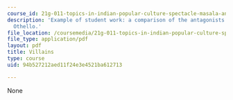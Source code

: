 ```yaml
---
course_id: 21g-011-topics-in-indian-popular-culture-spectacle-masala-and-genre-fall-2006
description: 'Example of student work: a comparison of the antagonists of Omkara and
  Othello.'
file_location: /coursemedia/21g-011-topics-in-indian-popular-culture-spectacle-masala-and-genre-fall-2006/94b527212aed11f24e3e4521ba612713_MIT21G_011F06_villains.pdf
file_type: application/pdf
layout: pdf
title: Villains
type: course
uid: 94b527212aed11f24e3e4521ba612713

---
```

None